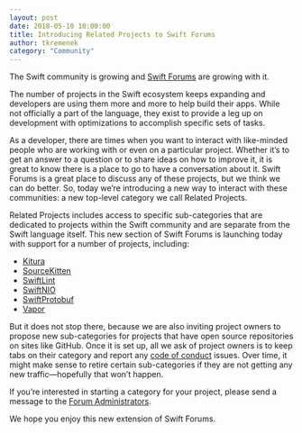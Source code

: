 ```yaml
---
layout: post
date: 2018-05-10 10:00:00
title: Introducing Related Projects to Swift Forums
author: tkremenek
category: "Community"
---
```


The Swift community is growing and [Swift Forums](https://forums.swift.org) are growing with it.

The number of projects in the Swift ecosystem keeps expanding and developers are using them more and more to help build their apps.  While not officially a part of the language, they exist to provide a leg up on development with optimizations to accomplish specific sets of tasks.

As a developer, there are times when you want to interact with like-minded people who are working with or even on a particular project. Whether it’s to get an answer to a question or to share ideas on how to improve it, it is great to know there is a place to go to have a conversation about it.  Swift Forums is a great place to discuss any of these projects, but we think we can do better.  So, today we’re introducing a new way to interact with these communities: a new top-level category we call Related Projects.

Related Projects includes access to specific sub-categories that are dedicated to projects within the Swift community and are separate from the Swift language itself.  This new section of Swift Forums is launching today with support for a number of projects, including:

* [Kitura](https://github.com/IBM-Swift/Kitura)
* [SourceKitten](https://github.com/jpsim/SourceKitten)
* [SwiftLint](https://github.com/realm/SwiftLint)
* [SwiftNIO](https://github.com/apple/swift-nio)
* [SwiftProtobuf](https://github.com/apple/swift-protobuf)
* [Vapor](https://github.com/vapor/vapor)

But it does not stop there, because we are also inviting project owners to propose new sub-categories for projects that have open source repositories on sites like GitHub. Once it is set up, all we ask of project owners is to keep tabs on their category and report any [code of conduct](/code-of-conduct/) issues.  Over time, it might make sense to retire certain sub-categories if they are not getting any new traffic—hopefully that won’t happen.

If you’re interested in starting a category for your project, please send a message to the [Forum Administrators](https://forums.swift.org/groups/forum_admins).

We hope you enjoy this new extension of Swift Forums.